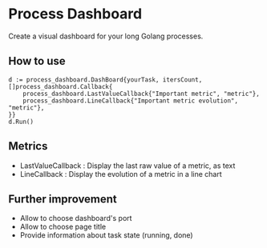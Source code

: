 # Process Dashboard

Create a visual dashboard for your long Golang processes.


## How to use
```
d := process_dashboard.DashBoard{yourTask, itersCount, []process_dashboard.Callback{
    process_dashboard.LastValueCallback{"Important metric", "metric"},
    process_dashboard.LineCallback{"Important metric evolution", "metric"},
}}
d.Run()
```


## Metrics
- LastValueCallback : Display the last raw value of a metric, as text
- LineCallback : Display the evolution of a metric in a line chart

## Further improvement
- Allow to choose dashboard's port
- Allow to choose page title
- Provide information about task state (running, done)
